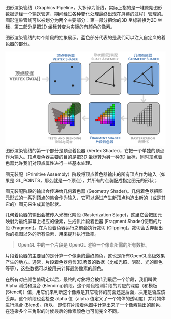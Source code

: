 图形渲染管线（Graphics Pipeline，大多译为管线，实际上指的是一堆原始图形数据途经一个输送管道，期间经过各种变化处理最终出现在屏幕的过程）管理的。
图形渲染管线可以被划分为两个主要部分：第一部分把你的3D 坐标转换为2D 坐标，第二部分是把2D 坐标转变为实际的有颜色的像素。

图形渲染管线的每个阶段的抽象展示。蓝色部分代表的是我们可以注入自定义的着色器的部分。

![](../images/OpenGL_Graphics_Pipeline.png)
图形渲染管线的第一个部分是顶点着色器 (Vertex Shader)，它把一个单独的顶点作为输入。顶点着色器主要的目的是把3D 坐标转为另一种3D 坐标，同时顶点着色器允许我们对顶点属性进行一些基本处理。

图元装配（Primitive Assembly）阶段将顶点着色器输出的所有顶点作为输入（如果是 GL_POINTS，那么就是一个顶点），并所有的点装配成指定图元的形状；

图元装配阶段的输出会传递给几何着色器 (Geometry Shader)。几何着色器把图元形式的一系列顶点的集合作为输入，它可以通过产生新顶点构造出新的（或是其它的）图元来生成其他形状。

几何着色器的输出会被传入光栅化阶段 (Rasterization Stage)，这里它会把图元映射为最终屏幕上相应的像素，生成供片段着色器 (Fragment Shader)使用的片段 (Fragment)。在片段着色器运行之前会执行裁切 (Clipping)。裁切会丢弃超出你的视图以外的所有像素，用来提升执行效率。

> OpenGL 中的一个片段是 OpenGL 渲染一个像素所需的所有数据。

片段着色器的主要目的是计算一个像素的最终颜色，这也是所有OpenGL高级效果产生的地方。通常，片段着色器包含3D场景的数据（比如光照、阴影、光的颜色等等），这些数据可以被用来计算最终像素的颜色。

在所有对应颜色值确定以后，最终的对象将会被传到最后一个阶段，我们叫做 Alpha 测试和混合 (Blending)阶段。这个阶段检测片段的对应的深度（和模板 (Stencil)）值，用它们来判断这个像素是其它物体的前面还是后面，决定是否应该丢弃。这个阶段也会检查 alpha 值（alpha 值定义了一个物体的透明度）并对物体进行混合 (Blend)。所以，即使在片段着色器中计算出来了一个像素输出的颜色，在渲染多个三角形的时候最后的像素颜色也可能完全不同。


